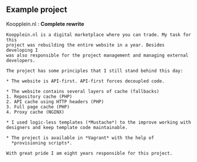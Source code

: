 ## Example project

Koopplein.nl
:   **Complete rewrite**

    Koopplein.nl is a digital marketplace where you can trade. My task for this
    project was rebuilding the entire website in a year. Besides developing I
    was also responsible for the project management and managing external
    developers.

    The project has some principles that I still stand behind this day:

    * The website is API-first. API-first forces decoupled code.

    * The website contains several layers of cache (fallbacks)
    1. Repository cache (PHP)
    2. API cache using HTTP headers (PHP)
    3. Full page cache (PHP)
    4. Proxy cache (NGINX)

    * I used logic-less templates (*Mustache*) to the improve working with
    designers and keep template code maintainable.

	* The project is available in *Vagrant* with the help of
	  *provisioning scripts*.

    With great pride I am eight years responsible for this project.
